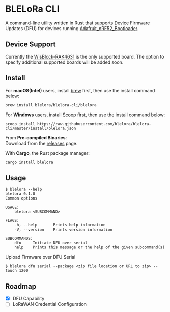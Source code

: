 # BLELoRa CLI 
A command-line utility written in Rust that supports Device Firmware Updates (DFU) for devices running [Adafruit_nRF52_Bootloader](https://github.com/adafruit/Adafruit_nRF52_Bootloader).

## Device Support
Currently the [WisBlock-RAK4631](https://store.rakwireless.com/products/rak4631-lpwan-node) is the only supported board. The option to specify additional supported boards will be added soon.

## Install 
For **macOS(Intel)** users, install [brew](https://brew.sh/) first, then use the install command below:
```
brew install blelora/blelora-cli/blelora
```

For **Windows** users, install [Scoop](https://scoop.sh/) first, then use the install command below:
```
scoop install https://raw.githubusercontent.com/blelora/blelora-cli/master/install/blelora.json
```

From **Pre-compiled Binaries**:  
Download from the [releases](https://github.com/blelora/blelora-cli/releases) page.

With **Cargo**, the Rust package manager:  
```
cargo install blelora
```
## Usage
```
$ blelora --help 
blelora 0.1.0
Common options

USAGE:
    blelora <SUBCOMMAND>

FLAGS:
    -h, --help       Prints help information
    -V, --version    Prints version information

SUBCOMMANDS:
    dfu     Initiate DFU over serial
    help    Prints this message or the help of the given subcommand(s)
```
Upload Firmware over DFU Serial
```
$ blelora dfu serial --package <zip file location or URL to zip> --touch 1200
```

## Roadmap

 * [x] DFU Capability
 * [ ] LoRaWAN Credential Configuration